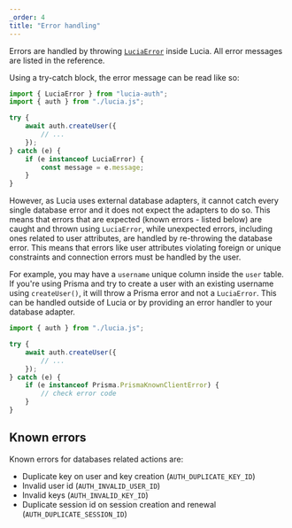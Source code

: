 ```yaml
---
_order: 4
title: "Error handling"
---
```


Errors are handled by throwing [`LuciaError`](/reference/api/luciaerror) inside Lucia. All error messages are listed in the reference.

Using a try-catch block, the error message can be read like so:

```ts
import { LuciaError } from "lucia-auth";
import { auth } from "./lucia.js";

try {
	await auth.createUser({
		// ...
	});
} catch (e) {
	if (e instanceof LuciaError) {
		const message = e.message;
	}
}
```

However, as Lucia uses external database adapters, it cannot catch every single database error and it does not expect the adapters to do so. This means that errors that are expected (known errors - listed below) are caught and thrown using `LuciaError`, while unexpected errors, including ones related to user attributes, are handled by re-throwing the database error. This means that errors like user attributes violating foreign or unique constraints and connection errors must be handled by the user.

For example, you may have a `username` unique column inside the `user` table. If you're using Prisma and try to create a user with an existing username using `createUser()`, it will throw a Prisma error and not a `LuciaError`. This can be handled outside of Lucia or by providing an error handler to your database adapter.

```ts
import { auth } from "./lucia.js";

try {
	await auth.createUser({
		// ...
	});
} catch (e) {
	if (e instanceof Prisma.PrismaKnownClientError) {
		// check error code
	}
}
```

## Known errors

Known errors for databases related actions are:

- Duplicate key on user and key creation (`AUTH_DUPLICATE_KEY_ID`)
- Invalid user id (`AUTH_INVALID_USER_ID`)
- Invalid keys (`AUTH_INVALID_KEY_ID`)
- Duplicate session id on session creation and renewal (`AUTH_DUPLICATE_SESSION_ID`)
